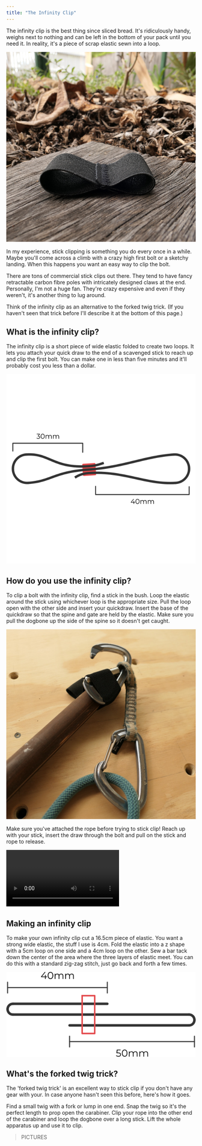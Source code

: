 ```yaml
---
title: "The Infinity Clip"
---
```


The infinity clip is the best thing since sliced bread.
It's ridiculously handy, weighs next to nothing and can be left in the bottom of your pack until you need it.
In reality, it's a piece of scrap elastic sewn into a loop.

![](infinity-clip.jpg)

In my experience, stick clipping is something you do every once in a while.
Maybe you'll come across a climb with a crazy high first bolt or a sketchy landing.
When this happens you want an easy way to clip the bolt.

There are tons of commercial stick clips out there.
They tend to have fancy retractable carbon fibre poles with intricately designed claws at the end.
Personally, I'm not a huge fan.
They're crazy expensive and even if they weren't, it's another thing to lug around.

Think of the infinity clip as an alternative to the forked twig trick.
(If you haven't seen that trick before I'll describe it at the bottom of this page.)

## What is the infinity clip?

The infinity clip is a short piece of wide elastic folded to create two loops.
It lets you attach your quick draw to the end of a scavenged stick to reach up and clip the first bolt.
You can make one in less than five minutes and it'll probably cost you less than a dollar.

![](infinity-clip-diagram-labelled.png)

## How do you use the infinity clip?

To clip a bolt with the infinity clip, find a stick in the bush.
Loop the elastic around the stick using whichever loop is the appropriate size.
Pull the loop open with the other side and insert your quickdraw.
Insert the base of the quickdraw so that the spine and gate are held by the elastic.
Make sure you pull the dogbone up the side of the spine so it doesn't get caught.

![](infinity-clip-live.jpg)

Make sure you've attached the rope before trying to stick clip!
Reach up with your stick, insert the draw through the bolt and pull on the stick and rope to release.

<video controls>
<source src="demonstration.mp4" type="video/mp4">
</video>

## Making an infinity clip

To make your own infinity clip cut a 16.5cm piece of elastic.
You want a strong wide elastic, the stuff I use is 4cm.
Fold the elastic into a z shape with a 5cm loop on one side and a 4cm loop on the other.
Sew a bar tack down the center of the area where the three layers of elastic meet.
You can do this with a standard zig-zag stitch, just go back and forth a few times.

![](pattern.png)

## What's the forked twig trick?

The 'forked twig trick' is an excellent way to stick clip if you don't have any gear with your.
In case anyone hasn't seen this before, here's how it goes.

Find a small twig with a fork or lump in one end.
Snap the twig so it's the perfect length to prop open the carabiner.
Clip your rope into the other end of the carabiner and loop the dogbone over a long stick.
Lift the whole apparatus up and use it to clip.

> PICTURES
